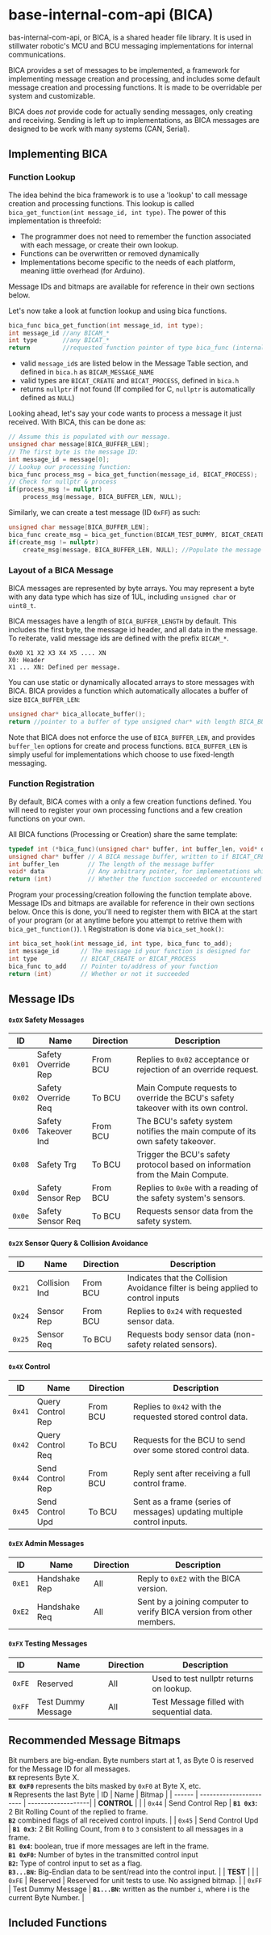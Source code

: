 # base-internal-com-api (BICA)
bas-internal-com-api, or BICA, is a shared header file library. It is used in stillwater robotic's MCU and BCU messaging implementations for internal communications.

BICA provides a set of messages to be implemented, a framework for implementing message creation and processing, and includes some default message creation and processing functions. It is made to be overridable per system and customizable.

BICA does *not* provide code for actually sending messages, only creating and receiving. Sending is left up to implementations, as BICA messages are designed to be work with many systems (CAN, Serial).

## Implementing BICA
### Function Lookup
The idea behind the bica framework is to use a 'lookup' to call message creation and processing functions. This lookup is called `bica_get_function(int message_id, int type)`. The power of this implementation is threefold:
- The programmer does not need to remember the function associated with each message, or create their own lookup.
- Functions can be overwritten or removed dynamically
- Implementations become specific to the needs of each platform, meaning little overhead (for Arduino).

Message IDs and bitmaps are available for reference in their own sections below.

Let's now take a look at function lookup and using bica functions.
```cpp
bica_func bica_get_function(int message_id, int type);
int message_id //any BICAM_*
int type       //any BICAT_*
return         //requested function pointer of type bica_func (internally referred to as _bica_m_function_ptr)
```
- valid `message_id`s are listed below in the Message Table section, and defined in `bica.h` as `BICAM_MESSAGE_NAME`
- valid types are `BICAT_CREATE` and `BICAT_PROCESS`, defined in `bica.h`
- returns `nullptr` if not found (If compiled for C, `nullptr` is automatically defined as `NULL`)

Looking ahead, let's say your code wants to process a message it just received. With BICA, this can be done as:
```cpp
// Assume this is populated with our message.
unsigned char message[BICA_BUFFER_LEN];
// The first byte is the message ID:
int message_id = message[0];
// Lookup our processing function:
bica_func process_msg = bica_get_function(message_id, BICAT_PROCESS);
// Check for nullptr & process
if(process_msg != nullptr)
    process_msg(message, BICA_BUFFER_LEN, NULL);
```

Similarly, we can create a test message (ID `0xFF`) as such:
```cpp
unsigned char message[BICA_BUFFER_LEN];
bica_func create_msg = bica_get_function(BICAM_TEST_DUMMY, BICAT_CREATE);
if(create_msg != nullptr)
    create_msg(message, BICA_BUFFER_LEN, NULL); //Populate the message buffer
```

### Layout of a BICA Message
BICA messages are represented by byte arrays. You may represent a byte with any data type which has size of 1UL, including `unsigned char` or `uint8_t`. 

BICA messages have a length of `BICA_BUFFER_LENGTH` by default. This includes the first byte, the message id header, and all data in the message. To reiterate, valid message ids are defined with the prefix `BICAM_*`.
```
0xX0 X1 X2 X3 X4 X5 .... XN
X0: Header
X1 ... XN: Defined per message.
```

You can use static or dynamically allocated arrays to store messages with BICA. BICA provides a function which automatically allocates a buffer of size `BICA_BUFFER_LEN`:
```cpp
unsigned char* bica_allocate_buffer();
return //pointer to a buffer of type unsigned char* with length BICA_BUFFER_LEN. Must be freed using free().
```

Note that BICA does not enforce the use of `BICA_BUFFER_LEN`, and provides `buffer_len` options for create and process functions. `BICA_BUFFER_LEN` is simply useful for implementations which choose to use fixed-length messaging.

### Function Registration
By default, BICA comes with a only a few creation functions defined. You will need to register your own processing functions and a few creation functions on your own.

All BICA functions (Processing or Creation) share the same template:
```cpp
typedef int (*bica_func)(unsigned char* buffer, int buffer_len, void* data);
unsigned char* buffer // A BICA message buffer, written to if BICAT_CREATE, read from if BICAT_PROCESS
int buffer_len        // The length of the message buffer
void* data            // Any arbitrary pointer, for implementations which may need it.
return (int)          // Whether the function succeeded or encountered an error. 
```

Program your processing/creation following the function template above. Message IDs and bitmaps are available for reference in their own sections below. Once this is done, you'll need to register them with BICA at the start of your program (or at anytime before you attempt to retrive them with `bica_get_function()`). \\
Registration is done via `bica_set_hook()`:
```cpp
int bica_set_hook(int message_id, int type, bica_func to_add);
int message_id      // The message id your function is designed for
int type            // BICAT_CREATE or BICAT_PROCESS
bica_func to_add    // Pointer to/address of your function
return (int)        // Whether or not it succeeded
```

## Message IDs
#### `0x0X` Safety Messages
| ID     | Name                    | Direction | Description             | 
| ------ | ----------------------- | --------- | ----------------------- |
| `0x01` | Safety Override Rep     | From BCU  | Replies to `0x02` acceptance or rejection of an override request. |
| `0x02` | Safety Override Req     | To BCU    | Main Compute requests to override the BCU's safety takeover with its own control. |
| `0x06` | Safety Takeover Ind     | From BCU  | The BCU's safety system notifies the main compute of its own safety takeover. |
| `0x08` | Safety Trg              | To BCU    | Trigger the BCU's safety protocol based on information from the Main Compute. |
| `0x0d` | Safety Sensor Rep       | From BCU  | Replies to `0x0e` with a reading of the safety system's sensors. |
| `0x0e` | Safety Sensor Req       | To BCU    | Requests sensor data from the safety system. |

#### `0x2X` Sensor Query & Collision Avoidance 
| ID     | Name                    | Direction | Description             | 
| ------ | ----------------------- | --------- | ----------------------- |
| `0x21` | Collision Ind           | From BCU  | Indicates that the Collision Avoidance filter is being applied to control inputs |
| `0x24` | Sensor Rep              | From BCU  | Replies to `0x24` with requested sensor data. |
| `0x25` | Sensor Req              | To BCU    | Requests body sensor data (non-safety related sensors). |

#### `0x4X` Control
| ID     | Name                    | Direction | Description             | 
| ------ | ----------------------- | --------- | ----------------------- |
| `0x41` | Query Control Rep       | From BCU  | Replies to `0x42` with the requested stored control data. |
| `0x42` | Query Control Req       | To BCU    | Requests for the BCU to send over some stored control data. |
| `0x44` | Send Control Rep        | From BCU  | Reply sent after receiving a full control frame. |
| `0x45` | Send Control Upd        | To BCU    | Sent as a frame (series of messages) updating multiple control inputs. |

#### `0xEX` Admin Messages
| ID     | Name                    | Direction | Description             | 
| ------ | ----------------------- | --------- | ----------------------- |
| `0xE1` | Handshake Rep           | All       | Reply to `0xE2` with the BICA version. |
| `0xE2` | Handshake Req           | All       | Sent by a joining computer to verify BICA version from other members. |

#### `0xFX` Testing Messages
| ID     | Name                    | Direction | Description             | 
| ------ | ----------------------- | --------- | ----------------------- |
| `0xFE` | Reserved                | All       | Used to test nullptr returns on lookup. |
| `0xFF` | Test Dummy Message      | All       | Test Message filled with sequential data. |

## Recommended Message Bitmaps
Bit numbers are big-endian. Byte numbers start at 1, as Byte 0 is reserved for the Message ID for all messages. \
**`BX`** represents Byte X. \
**`BX 0xF0`** represents the bits masked by `0xF0` at Byte X, etc. \
**`N`** Represents the last Byte
| ID     | Name                    | Bitmap             | 
| ------ | ----------------------- | -------------------|
| **CONTROL** | |
| `0x44` | Send Control Rep        | **`B1 0x3`:** 2 Bit Rolling Count of the replied to frame. <br> **`B2`** combined flags of all received control inputs. |
| `0x45` | Send Control Upd        | **`B1 0x3`:** 2 Bit Rolling Count, from `0` to `3` consistent to all messages in a frame. <br> **`B1 0x4`:** boolean, true if more messages are left in the frame. <br> **`B1 0xF0`:** Number of bytes in the transmitted control input <br> **`B2`:** Type of control input to set as a flag. <br> **`B3...BN`:** Big-Endian data to be sent/read into the control input. |
| **TEST** | |
| `0xFE` | Reserved | Reserved for unit tests to use. No assigned bitmap. |
| `0xFF` | Test Dummy Message      | **`B1...BN`:** written as the number `i`, where i is the current Byte Number. |

## Included Functions